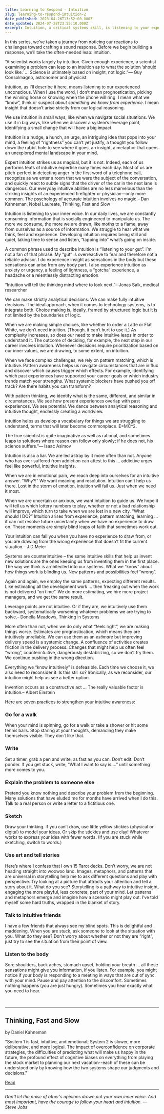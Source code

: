 ```yaml
---
title: Learning to Respond - Intuition
slug: learning-to-respond-intuition-2
date_published: 2023-04-26T13:52:00.000Z
date_updated: 2024-07-28T23:55:10.000Z
excerpt: Intuition, a critical systems skill, is listening to your experienced unconscious.
---
```


In this series, we’ve taken a journey from noticing our reactions to challenges toward crafting a sound response. Before we begin building a response, we’ll take the often-needed leap: intuition.

“A scientist works largely by intuition. Given enough experience, a scientist examining a problem can leap to an intuition as to what the solution ‘should look like.’ … Science is ultimately based on insight, not logic.”— Guy Consolmagno, astronomer and physicist

Intuition, as I’ll describe it here, means listening to our experienced unconscious. When I use the word, I don’t mean prognostication, picking the winning horse or knowing when the phone will ring. I mean what we “know”, think or suspect *about something we know from experience*. I mean insight that doesn’t arise strictly from our logical reasoning.

We use intuition in small ways, like when we navigate social situations. We use it in big ways, like when we discover a system’s leverage point, identifying a small change that will have a big impact.

Intuition is a nudge, a hunch, an urge, an intriguing idea that pops into your mind, a feeling of “rightness” you can’t yet justify, a thought you follow down the rabbit hole to see where it goes, an insight, a metaphor that opens an unexplored mental landscape in your mind.

Expert intuition strikes us as magical, but it is not. Indeed, each of us performs feats of intuitive expertise many times each day. Most of us are pitch-perfect in detecting anger in the first word of a telephone call, recognize as we enter a room that we were the subject of the conversation, and quickly react to subtle signs that the driver of the car in the next lane is dangerous. Our everyday intuitive abilities are no less marvelous than the striking insights of an experienced firefighter or physician—only more common. The psychology of accurate intuition involves no magic.– Dan Kahneman, Nobel Laureate, Thinking, Fast and Slow

Intuition is listening to your inner voice. In our daily lives, we are constantly consuming information that is socially engineered to manipulate us. The more we consume, the more we are drawn, like moths to a flame, away from ourselves as a source of information. We struggle to hear what we think, feel and experience. Developing intuition requires being still and quiet, taking time to sense and listen, “tapping into” what’s going on inside.

A common phrase used to describe intuition is “listening to your gut”. I’m not a fan of that phrase. My “gut” is overreactive to fear and therefore not a reliable advisor. I do experience insight as sensations in the body but these sensations can arise from any body part. I also experience intuition as anxiety or urgency, a feeling of lightness, a “gotcha” experience, a headache or a relentlessly distracting emotion.

“Intuition will tell the thinking mind where to look next.”– Jonas Salk, medical researcher

We can make strictly analytical decisions. We can make fully intuitive decisions. The ideal approach, when it comes to technology systems, is to integrate both. Choice making is, ideally, framed by structured logic but it is not limited by the boundaries of logic.

When we are making simple choices, like whether to order a Latte or Flat White, we don’t need intuition. (Though, it can’t hurt to use it.) As complexity increases, so does our need to make intuitive leaps in order to understand it. The outcome of deciding, for example, the next step in our career involves intuition. Whenever decisions require prioritization based on our inner values, we are drawing, to some extent, on intuition.

When we face complex challenges, we rely on pattern matching, which is intuitive. Pattern awareness helps us navigate circumstances that are in flux and discover which causes trigger which effects. For example, identifying which past experiences have supported your career goals or which industry trends match your strengths. What systemic blockers have pushed you off track? Are there habits you can transform?

With pattern thinking, we identify what is the same, different, and similar in circumstances. We see how present experiences overlap with past experiences. We see potential. We dance between analytical reasoning and intuitive thought, endlessly creating a worldview.

Intuition helps us develop a vocabulary for things we are struggling to understand, terms that will later become commonplace. E=MC^2.

The true scientist is quite imaginative as well as rational, and sometimes leaps to solutions where reason can follow only slowly; if he does not, his science suffers.”— Isaac Asimov

Intuition is also a liar. We are led astray by it more often than not. Anyone who has ever suffered from addiction can attest to this … addictive urges feel like powerful, intuitive insights.

When we are in emotional pain, we reach deep into ourselves for an intuitive answer. “Why?!” We want meaning and resolution. Intuition can’t help us there. Lost in the storm of emotion, intuition will fail us. Just when we need it most.

When we are uncertain or anxious, we want intuition to guide us. We hope it will tell us which lottery numbers to play, whether or not a bad relationship will improve, which turn to take when we are lost in a new city. “What should I DO?” Intuition arises from experience, pattern matching, learning … it can not resolve future uncertainty when we have no experience to draw on. Those moments are simply blind leaps of faith that sometimes work out.

Your intuition can fail you when you have no experience to draw from, or you are drawing from the wrong experience that doesn’t fit the current situation.– J.D Meier

Systems are counterintuitive – the same intuitive skills that help us invent new solutions are the ones keeping us from inventing them in the first place. The way we think is architected into our systems. What we “know” about how things work is blinding us. New patterns and possibilities feel “wrong”.

Again and again, we employ the same patterns, expecting different results. Like estimating all the development work … then freaking out when the work is not delivered “on time”. We do more estimating, we hire more project managers, and we get the same result.

Leverage points are not intuitive. Or if they are, we intuitively use them backward, systematically worsening whatever problems we are trying to solve.– Donella Meadows, Thinking in Systems

More often than not, when we do only what “feels right”, we are making things worse. Estimates are prognostication, which means they are intuitively unreliable. We can use them as an *estimate* but improving delivery speed is a systemic change. A confluence of activities creates friction in the delivery process. Changes that might help us often feel “wrong”, counterintuitive, dangerously destabilizing, so we don’t try them. We continue pushing in the wrong direction.

Everything we “know intuitively” is defeasible. Each time we choose it, we also need to reconsider it. Is this still so? Ironically, as we reconsider, our intuition might help us see a better option.

Invention occurs as a constructive act … The really valuable factor is intuition.– Albert Einstein

Here are seven practices to strengthen your intuitive awareness:

### Go for a walk

When your mind is spinning, go for a walk or take a shower or hit some tennis balls. Stop staring at your thoughts, demanding they make themselves visible. They don’t like that.

### Write

Set a timer, grab a pen and write, as fast as you can. Don’t edit. Don’t ponder. If you get stuck, write, “What I want to say is …” until something more comes to you.

### Explain the problem to someone else

Pretend you know nothing and describe your problem from the beginning. Many solutions that have eluded me for months have arrived when I do this. Talk to a real person or write a letter to a fictitious one.

### Sketch

Draw your thinking. If you can’t draw, use little yellow stickies (physical or digital) to model your ideas. Or skip the stickies and use clay! Whatever works to express your idea with fewer words. (If you are stuck while sketching, switch to words.)

### Use art and tell stories

Here’s where I confess that I own 15 Tarot decks. Don’t worry, we are not heading straight into woowoo land. Images, metaphors, and patterns that are universal in storytelling help me to ask different questions and play with perspective. Try looking at a picture that attracts your attention and tell a story about it. What do you see? Storytelling is a pathway to intuitive insight, engaging the more playful, less concrete, part of your mind. Let patterns and metaphors emerge and imagine how a scenario might play out. I’ve told myself some hard truths, wrapped in the blanket of story.

### Talk to intuitive friends

I have a few friends that always see my blind spots. This is delightful and maddening. When you are stuck, ask someone to look at the situation with you. What do they see? Don’t worry about whether or not they are “right”, just try to see the situation from their point of view.

### Listen to the body

Sore shoulders, back aches, stomach upset, holding your breath … all these sensations might give you information, if you listen. For example, you might notice if your body is responding to a meeting in ways that are out of sync with your mind. Pause and pay attention to the discomfort. Sometimes nothing happens (you are just hungry). Sometimes you hear exactly what you need to hear.

​

---

## ​Thinking, Fast and Slow

by Daniel Kahneman

"System 1 is fast, intuitive, and emotional; System 2 is slower, more deliberative, and more logical. The impact of overconfidence on corporate strategies, the difficulties of predicting what will make us happy in the future, the profound effect of cognitive biases on everything from playing the stock market to planning our next vacation--each of these can be understood only by knowing how the two systems shape our judgments and decisions."

[Read](https://bookshop.org/a/86792/9780374533557)

---

*Don't let the noise of other's opinions drown out your own inner voice. And most important, have the courage to follow your heart and intuition. ― Steve Jobs*
